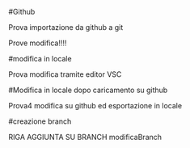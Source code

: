 #Github 

Prova importazione da github a git

Prove modifica!!!!

#modifica in locale

Prova modifica tramite editor VSC

#Modifica in locale dopo caricamento su github

Prova4 modifica su github ed esportazione in locale

#creazione branch

RIGA AGGIUNTA SU BRANCH modificaBranch